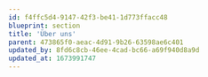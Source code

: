 ```yaml
---
id: f4ffc5d4-9147-42f3-be41-1d773ffacc48
blueprint: section
title: 'Über uns'
parent: 473865f0-aeac-4d91-9b26-63598ae6c401
updated_by: 8fd6c8cb-46ee-4cad-bc66-a69f940d8a9d
updated_at: 1673991747
---
```

